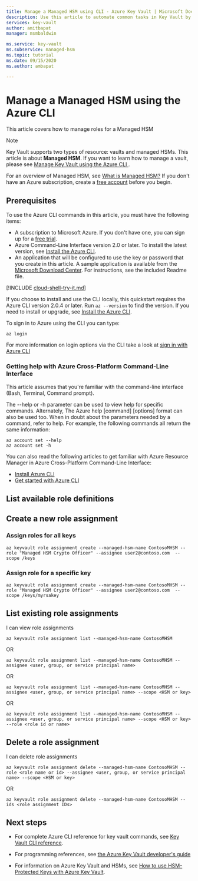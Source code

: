 ```yaml
---
title: Manage a Managed HSM using CLI - Azure Key Vault | Microsoft Docs
description: Use this article to automate common tasks in Key Vault by using the Azure CLI 
services: key-vault
author: amitbapat
manager: msmbaldwin

ms.service: key-vault
ms.subservice: managed-hsm
ms.topic: tutorial
ms.date: 09/15/2020
ms.author: ambapat

---
```

# Manage a Managed HSM using the Azure CLI 

This article covers how to manage roles for a Managed HSM


> [!NOTE]
> Key Vault supports two types of resource: vaults and managed HSMs. This article is about **Managed HSM**. If you want to learn how to manage a vault, please see [Manage Key Vault using the Azure CLI ](../general/manage-with-cli2.md).

For an overview of Managed HSM, see [What is Managed HSM?](overview.md)
If you don't have an Azure subscription, create a [free account](https://azure.microsoft.com/free/?WT.mc_id=A261C142F) before you begin.

## Prerequisites

To use the Azure CLI commands in this article, you must have the following items:

* A subscription to Microsoft Azure. If you don't have one, you can sign up for a [free trial](https://azure.microsoft.com/pricing/free-trial).
* Azure Command-Line Interface version 2.0 or later. To install the latest version, see [Install the Azure CLI](/cli/azure/install-azure-cli).
* An application that will be configured to use the key or password that you create in this article. A sample application is available from the [Microsoft Download Center](https://www.microsoft.com/download/details.aspx?id=45343). For instructions, see the included Readme file.

[!INCLUDE [cloud-shell-try-it.md](../../../includes/cloud-shell-try-it.md)]

If you choose to install and use the CLI locally, this quickstart requires the Azure CLI version 2.0.4 or later. Run `az --version` to find the version. If you need to install or upgrade, see [Install the Azure CLI]( /cli/azure/install-azure-cli).

To sign in to Azure using the CLI you can type:

```azurecli
az login
```

For more information on login options via the CLI take a look at [sign in with Azure CLI](/cli/azure/authenticate-azure-cli?view=azure-cli-latest)

### Getting help with Azure Cross-Platform Command-Line Interface

This article assumes that you're familiar with the command-line interface (Bash, Terminal, Command prompt).

The --help or -h parameter can be used to view help for specific commands. Alternately, The Azure help [command] [options] format can also be used too. When in doubt about the parameters needed by a command, refer to help. For example, the following commands all return the same information:

```azurecli-interactive
az account set --help
az account set -h
```

You can also read the following articles to get familiar with Azure Resource Manager in Azure Cross-Platform Command-Line Interface:

* [Install Azure CLI](/cli/azure/install-azure-cli)
* [Get started with Azure CLI](/cli/azure/get-started-with-azure-cli)

## List available role definitions

## Create a new role assignment

### Assign roles for all keys 

```azurecli-interactive
az keyvault role assignment create --managed-hsm-name ContosoMHSM --role "Managed HSM Crypto Officer" --assignee user2@contoso.com  --scope /keys
```

### Assign role for a specific key

```azurecli-interactive
az keyvault role assignment create --managed-hsm-name ContosoMHSM --role "Managed HSM Crypto Officer" --assignee user2@contoso.com  --scope /keys/myrsakey
```



## List existing role assignments

I can view role assignments

```azurecli-interactive
az keyvault role assignment list --managed-hsm-name ContosoMHSM
```

OR
```azurecli-interactive
az keyvault role assignment list --managed-hsm-name ContosoMHSM --assignee <user, group, or service principal name>
```

OR

```azurecli-interactive
az keyvault role assignment list --managed-hsm-name ContosoMHSM --assignee <user, group, or service principal name> --scope <HSM or key>
```

OR

```azurecli-interactive
az keyvault role assignment list --managed-hsm-name ContosoMHSM --assignee <user, group, or service principal name> --scope <HSM or key> --role <role id or name>
```


## Delete a role assignment



I can delete role assignments

```azurecli-interactive
az keyvault role assignment delete --managed-hsm-name ContosoMHSM --role <role name or id> --assignee <user, group, or service principal name> --scope <HSM or key>
```

OR

```azurecli-interactive
az keyvault role assignment delete --managed-hsm-name ContosoMHSM --ids <role assignment IDs>
```

## Next steps

- For complete Azure CLI reference for key vault commands, see [Key Vault CLI reference](/cli/azure/keyvault).

- For programming references, see [the Azure Key Vault developer's guide](key-vault-developers-guide.md)

- For information on Azure Key Vault and HSMs, see [How to use HSM-Protected Keys with Azure Key Vault](key-vault-hsm-protected-keys.md).
